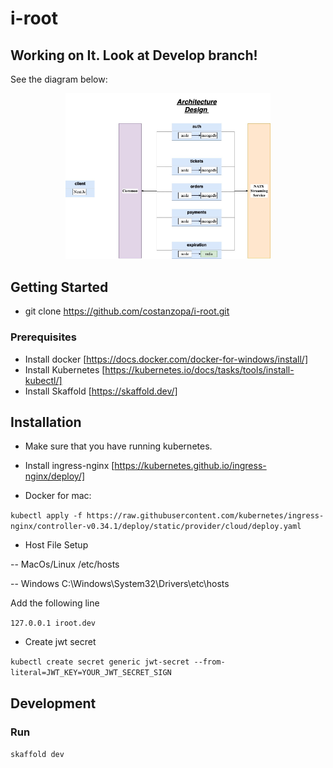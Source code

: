 # i-root

## Working on It. Look at Develop branch!

See the diagram below:

<!-- Hack to center the image in GitHub -->
<p align="center">
  <img src="infra/arch/i-root-doc-Architecture Design.jpg" alt="Architecture diagram" width="65%"/>
</p>

## Getting Started

- git clone https://github.com/costanzopa/i-root.git

### Prerequisites

- Install docker [https://docs.docker.com/docker-for-windows/install/]
- Install Kubernetes [https://kubernetes.io/docs/tasks/tools/install-kubectl/]
- Install Skaffold [https://skaffold.dev/]

## Installation

- Make sure that you have running kubernetes.
- Install ingress-nginx [https://kubernetes.github.io/ingress-nginx/deploy/]

- Docker for mac:

`kubectl apply -f https://raw.githubusercontent.com/kubernetes/ingress-nginx/controller-v0.34.1/deploy/static/provider/cloud/deploy.yaml`

- Host File Setup

-- MacOs/Linux /etc/hosts

-- Windows C:\Windows\System32\Drivers\etc\hosts

Add the following line

`127.0.0.1 iroot.dev`

- Create jwt secret

`kubectl create secret generic jwt-secret --from-literal=JWT_KEY=YOUR_JWT_SECRET_SIGN`

## Development

### Run

`skaffold dev`
